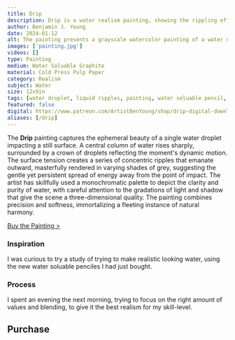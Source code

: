 ```yaml
---
title: Drip
description: Drip is a water realism painting, showing the rippling effect of a water drop, painted with water soluable graphite pencil.
author: Benjamin J. Young
date: 2024-01-12
alt: The painting presents a grayscale watercolor painting of a water droplet creating ripples on the surface of water, captured in a moment of dynamic symmetry and fluid motion.
images: ['painting.jpg']
videos: []
type: Painting
medium: Water Soluable Graphite
material: Cold Press Pulp Paper
category: Realism
subject: Water
size: 12x9in
tags: [water droplet, liquid ripples, painting, water soluable pencil, realism, water art]
featured: false
digital: https://www.patreon.com/ArtistBenYoung/shop/drip-digital-download-143232
aliases: [/drip]
---
```


The **Drip** painting captures the ephemeral beauty of a single water droplet impacting a still surface. A central column of water rises sharply, surrounded by a crown of droplets reflecting the moment's dynamic motion. The surface tension creates a series of concentric ripples that emanate outward, masterfully rendered in varying shades of grey, suggesting the gentle yet persistent spread of energy away from the point of impact. The artist has skillfully used a monochromatic palette to depict the clarity and purity of water, with careful attention to the gradations of light and shadow that give the scene a three-dimensional quality. The painting combines precision and softness, immortalizing a fleeting instance of natural harmony.

[Buy the Painting >](#purchase)

### Inspiration ###

I was curious to try a study of trying to make realistic looking water, using the new water soluable penciles I had just bought.

### Process ###

I spent an evening the next morning, trying to focus on the right amount of values and blending, to give it the best realism for my skill-level.


## Purchase ##

